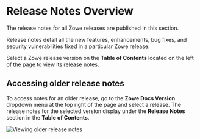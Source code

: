 # Release Notes Overview

The release notes for all Zowe releases are published in this section.

Release notes detail all the new features, enhancements, bug fixes, and security vulnerabilities fixed in a particular Zowe release.

Select a Zowe release version on the **Table of Contents** located on the left of the page to view its release notes.

## Accessing older release notes

To access notes for an older release, go to the **Zowe Docs Version** dropdown menu at the top right of the page and select a release. The release notes for the selected version display under the **Release Notes** section in the **Table of Contents**.

![Viewing older release notes](/v2.6.x/images/releasenotes/select-older-release-notes.gif)

